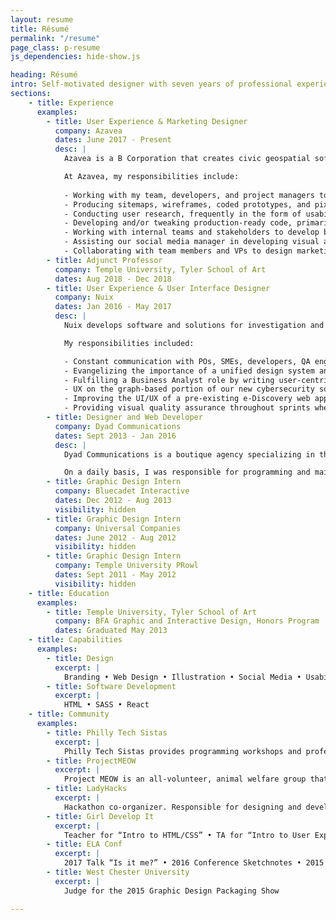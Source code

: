 ```yaml
---
layout: resume
title: Résumé
permalink: "/resume"
page_class: p-resume
js_dependencies: hide-show.js

heading: Résumé
intro: Self-motivated designer with seven years of professional experience and demonstrated proficiency as a frontend web developer and software designer.
sections:
    - title: Experience
      examples:
        - title: User Experience & Marketing Designer
          company: Azavea
          dates: June 2017 - Present
          desc: | 
            Azavea is a B Corporation that creates civic geospatial software and data analytics for the web. Our mission is to advance the state of the art in geospatial technology and apply it for civic, social, and environmental impact. 

            At Azavea, my responsibilities include:
            
            - Working with my team, developers, and project managers to design websites and web applications from a user-centric point of view. I work on a project from conception all the way through production.
            - Producing sitemaps, wireframes, coded prototypes, and pixel-perfect designs.
            - Conducting user research, frequently in the form of usability tests and user interviews.
            - Developing and/or tweaking production-ready code, primarily using HTML, CSS, and Javascript with an eye on accessibility and semantic markup.
            - Working with internal teams and stakeholders to develop branding for existing or new products.
            - Assisting our social media manager in developing visual assets.
            - Collaborating with team members and VPs to design marketing and internal collateral.
        - title: Adjunct Professor
          company: Temple University, Tyler School of Art
          dates: Aug 2018 - Dec 2018
        - title: User Experience & User Interface Designer
          company: Nuix
          dates: Jan 2016 - May 2017
          desc: |
            Nuix develops software and solutions for investigation and cybersecurity incident response.

            My responsibilities included: 

            - Constant communication with POs, SMEs, developers, QA engineers, and scrummasters in an Agile environment to produce wireframes and high-fidelity designs.
            - Evangelizing the importance of a unified design system and presenting business reasons for developing a dynamic pattern library with our frontend development team.
            - Fulfilling a Business Analyst role by writing user-centric tickets in Jira.
            - UX on the graph-based portion of our new cybersecurity software which required directly interfacing with UK-based colleagues, designing wireframes and high-fidelities alongside developers, and documenting features in Confluence for QA and those outside of the scrum team.
            - Improving the UI/UX of a pre-existing e-Discovery web application.
            - Providing visual quality assurance throughout sprints where needed.
        - title: Designer and Web Developer
          company: Dyad Communications
          dates: Sept 2013 - Jan 2016
          desc: |
            Dyad Communications is a boutique agency specializing in the delivery of web experiences for high-end architects and interior designers. My role included a significant amount of direct client interaction throughout the design, development and delivery process as well as the mentoring of Dyad’s more junior developers. 

            On a daily basis, I was responsible for programming and maintaining responsive websites using HTML5, CSS3, jQuery, the Sencha Touch framework, PHP and PHP-based content management systems. Beyond my day-to-day duties, I championed and managed Dyad’s migration from SVN to Git version control and was integral in Dyad’s transition from using the ExpressionEngine content management system to WordPress.
        - title: Graphic Design Intern
          company: Bluecadet Interactive
          dates: Dec 2012 - Aug 2013
          visibility: hidden
        - title: Graphic Design Intern
          company: Universal Companies
          dates: June 2012 - Aug 2012
          visibility: hidden
        - title: Graphic Design Intern
          company: Temple University PRowl
          dates: Sept 2011 - May 2012
          visibility: hidden
    - title: Education
      examples: 
        - title: Temple University, Tyler School of Art
          company: BFA Graphic and Interactive Design, Honors Program
          dates: Graduated May 2013
    - title: Capabilities
      examples:
        - title: Design
          excerpt: |
            Branding • Web Design • Illustration • Social Media • Usability testing • User Interviews • Wireframing • Photoshop • Illustrator • InDesign •  AfterEffects • Sketch
        - title: Software Development
          excerpt: |
            HTML • SASS • React
    - title: Community
      examples:
        - title: Philly Tech Sistas
          excerpt: |
            Philly Tech Sistas provides programming workshops and professional development events for women of color. I joined the initial organizing team for their first year of classes in 2019, and co-wrote the first part of the Intro to HTML and CSS course, as well as co-taught the first iteration of the class.
        - title: ProjectMEOW
          excerpt: | 
            Project MEOW is an all-volunteer, animal welfare group that helps West Philadelphia residents humanely reduce their feral and stray cat populations through Trap, Neuter, and Return (TNR) of stray and feral cats. I worked with the organization in a volunteer capacity as their Twitter manager from 2016 until 2017. Most recently, I worked with their Executive Director on two new posters.
        - title: LadyHacks
          excerpt: |
            Hackathon co-organizer. Responsible for designing and developing the hackathon’s identity and website in 2015 and 2016. Also worked with co-organizers on planning and executing the event.
        - title: Girl Develop It
          excerpt: |
            Teacher for “Intro to HTML/CSS” • TA for “Intro to User Experience” and “Intro to Writing SVG”
        - title: ELA Conf
          excerpt: |
            2017 Talk “Is it me?” • 2016 Conference Sketchnotes • 2015 Lightning Talk “Teaching with Illustrations”
        - title: West Chester University
          excerpt: |
            Judge for the 2015 Graphic Design Packaging Show

---
```


